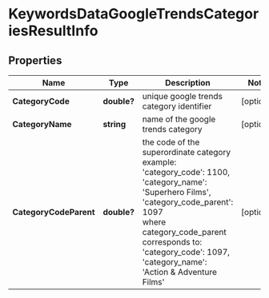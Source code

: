 # KeywordsDataGoogleTrendsCategoriesResultInfo


## Properties

| Name | Type | Description | Notes |
|------------ | ------------- | ------------- | -------------|
**CategoryCode** | **double?** | unique google trends category identifier |[optional]|
**CategoryName** | **string** | name of the google trends category |[optional]|
**CategoryCodeParent** | **double?** | the code of the superordinate category<br>example:<br>'category_code': 1100,<br>'category_name': 'Superhero Films',<br>'category_code_parent': 1097<br>where category_code_parent corresponds to:<br>'category_code': 1097,<br>'category_name': 'Action & Adventure Films' |[optional]|